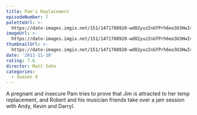 ```yaml
---
title: Pam's Replacement
episodeNumber: 7
paletteUrl: >-
  https://dato-images.imgix.net/151/1471788920-wd02yuzInGfPrh6eo3U3HwIvpsB.jpg?auto=enhance&ch=DPR%2CWidth&palette=json
imageUrl: >-
  https://dato-images.imgix.net/151/1471788920-wd02yuzInGfPrh6eo3U3HwIvpsB.jpg?auto=compress%2Cformat&ch=DPR%2CWidth&w=500
thumbnailUrl: >-
  https://dato-images.imgix.net/151/1471788920-wd02yuzInGfPrh6eo3U3HwIvpsB.jpg?auto=enhance&ch=DPR%2CWidth&fit=crop&fm=jpg&h=280&w=500
date: '2011-11-10'
rating: 7.6
director: Matt Sohn
categories:
  - Season 8
---
```


A pregnant and insecure Pam tries to prove that Jim is attracted to her temp replacement, and Robert and his musician friends take over a jam session with Andy, Kevin and Darryl.
